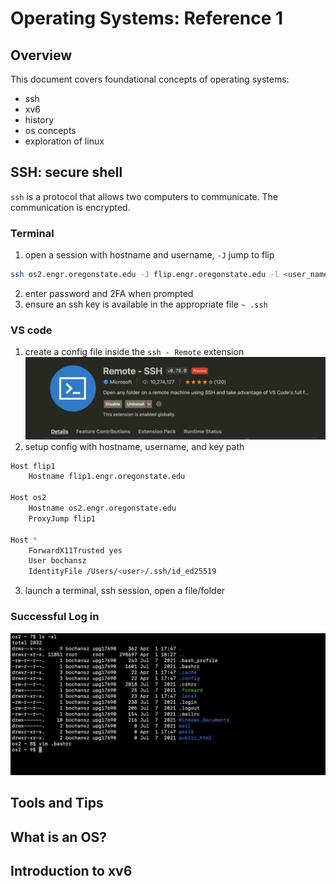 # Operating Systems: Reference 1

## Overview
This document covers foundational concepts of operating systems:
- ssh
- xv6
- history 
- os concepts
- exploration of linux

## SSH: secure shell
`ssh` is a protocol that allows two computers to communicate. The communication is encrypted.

### Terminal

1. open a session with hostname and username, `-J` jump to flip
```zsh
ssh os2.engr.oregonstate.edu -J flip.engr.oregonstate.edu -l <user_name>
```
2. enter password and 2FA when prompted
3. ensure an ssh key is available in the appropriate file `~ .ssh`
### VS code

1. create a config file inside the `ssh - Remote` extension
![Remote Extension](/images/remote_extension.png)
2. setup config with hostname, username, and key path
```zsh
Host flip1
    Hostname flip1.engr.oregonstate.edu
    
Host os2
    Hostname os2.engr.oregonstate.edu
    ProxyJump flip1

Host *
    ForwardX11Trusted yes
    User bochansz
    IdentityFile /Users/<user>/.ssh/id_ed25519
```
3. launch a terminal, ssh session, open a file/folder
### Successful Log in
![Remote Extension](/images/o2.png)
## Tools and Tips

## What is an OS?

## Introduction to xv6